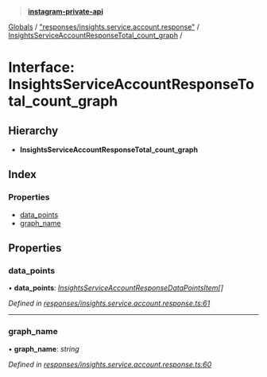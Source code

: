 > **[instagram-private-api](../README.md)**

[Globals](../README.md) / ["responses/insights.service.account.response"](../modules/_responses_insights_service_account_response_.md) / [InsightsServiceAccountResponseTotal_count_graph](_responses_insights_service_account_response_.insightsserviceaccountresponsetotal_count_graph.md) /

# Interface: InsightsServiceAccountResponseTotal_count_graph

## Hierarchy

* **InsightsServiceAccountResponseTotal_count_graph**

## Index

### Properties

* [data_points](_responses_insights_service_account_response_.insightsserviceaccountresponsetotal_count_graph.md#data_points)
* [graph_name](_responses_insights_service_account_response_.insightsserviceaccountresponsetotal_count_graph.md#graph_name)

## Properties

###  data_points

• **data_points**: *[InsightsServiceAccountResponseDataPointsItem](_responses_insights_service_account_response_.insightsserviceaccountresponsedatapointsitem.md)[]*

*Defined in [responses/insights.service.account.response.ts:61](https://github.com/dilame/instagram-private-api/blob/e9c516c/src/responses/insights.service.account.response.ts#L61)*

___

###  graph_name

• **graph_name**: *string*

*Defined in [responses/insights.service.account.response.ts:60](https://github.com/dilame/instagram-private-api/blob/e9c516c/src/responses/insights.service.account.response.ts#L60)*